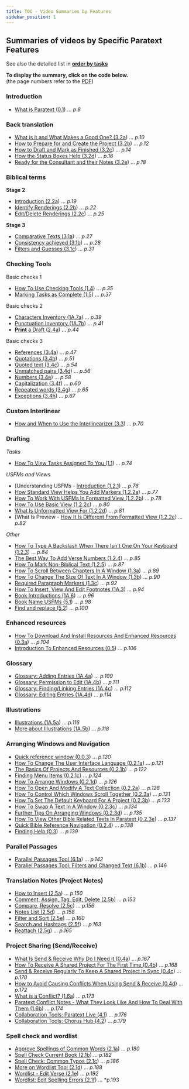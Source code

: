 ```yaml
---
title: TOC - Video Summaries by Features
sidebar_position: 1
---
```



## Summaries of videos by Specific Paratext Features
See also the detailed list in  [**order by tasks**](00-list-of-videos.md)   

**To display the summary, click on the code below.**  
(the page numbers refer to the [PDF](pathname:///img/Ptx-vidsum-en-9.2.pdf))

### Introduction  
 
- [What is Paratext (0.1](0.1.md)) ... *p.8*     
 
### Back translation    
- [What is it and What Makes a Good One? (3.2a](Back-translation/3.2a.md)) ... *p.10*     
- [How to Prepare for and Create the Project (3.2b](Back-translation/3.2b.md)) ... *p.12*     
- [How to Draft and Mark as Finished (3.2c](Back-translation/3.2c.md)) ... *p.14*     
- [How the Status Boxes Help (3.2d](Back-translation/3.2d.md)) ... *p.16*     
- [Ready for the Consultant and their Notes (3.2e](Back-translation/3.2e.md)) ... *p.18*     

### Biblical terms    
**Stage 2**  
- [Introduction (2.2a](Biblical-terms/2.2a.md)) ... *p.19*     
- [Identify Renderings (2.2b](Biblical-terms/2.2b.md)) ... *p.22*     
- [Edit/Delete Renderings (2.2c](Biblical-terms/2.2c.md)) ... *p.25*     

**Stage 3**
- [Comparative Texts (3.1a](Biblical-terms/3.1a.md)) ... *p.27*     
- [Consistency achieved (3.1b](Biblical-terms/3.1b.md)) ... *p.28*     
- [Filters and Guesses (3.1c](Biblical-terms/3.1c.md)) ... *p.31*     
  
### Checking Tools    
Basic checks 1

- [How To Use Checking Tools (1.4](Checking-tools/1.4.md)) ... *p.35*     
 - [Marking Tasks as Complete (1.5](Checking-tools/1.5.md)) ... *p.37*     

Basic checks 2

- [Characters Inventory (1A.7a](Checking-tools/1A.7a.md)) ... *p.39*     
- [Punctuation Inventory (1A.7b](Checking-tools/1A.7b.md)) ... *p.41*     
- [**Print** a Draft (2.4a](Checking-tools/2.4a.md)) ... *p.44*     

Basic checks 3

- [References (3.4a](Checking-tools/3.4a.md)) ... *p.47*     
- [Quotations (3.4b](Checking-tools/3.4b.md)) ... *p.51*     
- [Quoted text (3.4c](Checking-tools/3.4c.md)) ... *p.54*     
- [Unmatched pairs (3.4d](Checking-tools/3.4d.md)) ... *p.56*     
- [Numbers (3.4e](Checking-tools/3.4e.md)) ... *p.58*     
- [Capitalization (3.4f](Checking-tools/3.4f.md)) ... *p.60*     
- [Repeated words (3.4g](Checking-tools/3.4g.md)) ... *p.65*     
- [Exceptions (3.4h](Checking-tools/3.4h.md)) ... *p.67*     

#####  

### Custom Interlinear
- [How and When to Use the Interlinearizer (3.3](Custom-interlinears/3.3.md)) ... *p.70*     

### Drafting
*Tasks* 
- [How To View Tasks Assigned To You (1.1](Drafting-editing/1.1.md)) ... *p.74*     

*USFMs and Views*    
- [Understanding USFMs - [Introduction (1.2.1](Drafting-editing/1.2.1.md)) ... *p.76*     
- [How Standard View Helps You Add Markers (1.2.2a](Drafting-editing/1.2.2a.md)) ... *p.77*     
- [How To Work With USFMs In Formatted View (1.2.2b](Drafting-editing/1.2.2b.md)) ... *p.78*     
- [How To Use Basic View (1.2.2c](Drafting-editing/1.2.2c.md)) ... *p.80*     
- [What Is Unformatted View For (1.2.2d](Drafting-editing/1.2.2d.md)) ... *p.81*     
- [What Is Preview - [How It Is Different From Formatted View (1.2.2e](Drafting-editing/1.2.2e.md)) ... *p.82*     
 
*Other*
- [How To Type A Backslash When There Isn't One On Your Keyboard (1.2.3](Drafting-editing/1.2.3.md)) ... *p.84*     
- [The Best Way To Add Verse Numbers (1.2.4](Drafting-editing/1.2.4.md)) ... *p.85*     
- [How To Mark Non-Biblical Text (1.2.5](Drafting-editing/1.2.5.md)) ... *p.87*     
- [How To Scroll Between Chapters In A Window (1.3a](Drafting-editing/1.3a.md)) ... *p.89*     
- [How To Change The Size Of Text In A Window (1.3b](Drafting-editing/1.3b.md)) ... *p.90*     
- [Required Paragraph Markers (1.3c](Drafting-editing/1.3c.md)) ... *p.92*     
- [How To Insert, View And Edit Footnotes (1A.3](Drafting-editing/1A.3.md)) ... *p.94*     
- [Book Introductions (1A.6](Drafting-editing/1A.6.md)) ... *p.96*     
- [Book Name USFMs (5.1](Drafting-editing/5.1.md)) ... *p.98*     
- [Find and replace (5.2](Drafting-editing/5.2.md)) ... *p.100*     

### Enhanced resources   
- [How To Download And Install Resources And Enhanced Resources (0.3a](Enhanced-resources/0.3a.md)) ... *p.104*     
- [Introduction To Enhanced Resources (0.5](Enhanced-resources/0.5.md)) ... *p.106*     


### Glossary
- [Glossary: Adding Entries (1A.4a](Glossary/1A.4a.md)) ... *p.109*     
- [Glossary: Permission to Edit (1A.4b](Glossary/1A.4b.md)) ... *p.111*     
- [Glossary: Finding/Linking Entries (1A.4c](Glossary/1A.4c.md)) ... *p.112*     
- [Glossary: Editing Entries (1A.4d](Glossary/1A.4d.md)) ... *p.114*     

### Illustrations
- [Illustrations (1A.5a](Illustrations/1A.5a.md)) ... *p.116*     
- [More about Illustrations (1A.5b](Illustrations/1A.5b.md)) ... *p.118*     


### Arranging Windows and Navigation  
- [Quick reference window (0.0.3](Navigation/0.0.3.md)) ... *p.120*     
- [How To Change The User Interface Language (0.2.1a](Navigation/0.2.1a.md)) ... *p.121*     
- [The Basics Of Projects And Resources (0.2.1b](Navigation/0.2.1b.md)) ... *p.122*     
- [Finding Menu Items (0.2.1c](Navigation/0.2.1c.md)) ... *p.124*     
- [How To Arrange Windows (0.2.1d](Navigation/0.2.1d.md)) ... *p.126*     
- [How To Open And Modify A Text Collection (0.2.2a](Navigation/0.2.2a.md)) ... *p.128*     
- [How To Control Which Windows Scroll Together (0.2.3a](Navigation/0.2.3a.md)) ... *p.131*     
- [How To Set The Default Keyboard For A Project (0.2.3b](Navigation/0.2.3b.md)) ... *p.133*     
- [How To Swap A Text In A Window (0.2.3c](Navigation/0.2.3c.md)) ... *p.134*     
- [Further Tips On Arranging Windows (0.2.3d](Navigation/0.2.3d.md)) ... *p.135*     
- [How To View Other Bible Related Texts In Paratext (0.2.3e](Navigation/0.2.3e.md)) ... *p.137*     
- [Quick Bible Reference Navigation (0.2.4](Navigation/0.2.4.md)) ... *p.138*     
- [Finding Help (0.3](Navigation/0.3.md)) ... *p.139*     


### Parallel Passages
- [Parallel Passages Tool (6.1a](Parallel-passages/6.1a.md)) ... *p.142*     
- [Parallel Passages Tool: Filters and Changed Text (6.1b](Parallel-passages/6.1b.md)) ... *p.146*     
  
### Translation Notes (Project Notes)    
- [How to Insert (2.5a](Project-notes/2.5a.md)) ... *p.150*     
- [Comment, Assign, Tag, Edit, Delete (2.5b](Project-notes/2.5b.md)) ... *p.153*     
- [Compare, Resolve (2.5c](Project-notes/2.5c.md)) ... *p.156*     
- [Notes List (2.5d](Project-notes/2.5d.md)) ... *p.158*     
- [Filter and Sort (2.5e](Project-notes/2.5e.md)) ... *p.160*     
- [Search and Hashtags (2.5f](Project-notes/2.5f.md)) ... *p.163*     
- [Reattach (2.5g](Project-notes/2.5g.md)) ... *p.165*     

### Project Sharing (Send/Receive)     
- [What Is Send & Receive Why Do I Need it (0.4a](Project-sharing/0.4a.md)) ... *p.167*     
- [How To Receive A Shared Project For The First Time (0.4b](Project-sharing/0.4b.md)) ... *p.168*     
- [Send & Receive Regularly To Keep A Shared Project In Sync (0.4c](Project-sharing/0.4c.md)) ... *p.170*     
- [How to Avoid Causing Conflicts When Using Send & Receive (0.4d](Project-sharing/0.4d.md)) ... *p.172*     
- [What is a Conflict? (1.6a](Project-sharing/1.6a.md)) ... *p.173*     
- [Paratext Conflict Notes - What They Look Like And How To Deal With Them (1.6b](Project-sharing/1.6b.md)) ... *p.174*     
- [Collaboration Tools: Paratext Live (4.1](Project-sharing/4.1.md)) ... *p.176*     
- [Collaboration Tools: Chorus Hub (4.2](Project-sharing/4.2.md)) ... *p.179*     

### Spell check and wordlist    
- [Approve Spellings of Common Words (2.1a](Spell-check-wordlist/2.1a.md)) ... *p.180*     
- [Spell Check Current Book (2.1b](Spell-check-wordlist/2.1b.md)) ... *p.182*     
- [Spell Check: Common Typos (2.1c](Spell-check-wordlist/2.1c.md)) ... *p.186*     
- [More on Wordlist Tool (2.1d](Spell-check-wordlist/2.1d.md)) ... *p.188*     
- [Wordlist - Edit Verse (2.1e](Spell-check-wordlist/2.1e.md)) ... *p.192*     
- [Wordlist: Edit Spelling Errors (2.1f](Spell-check-wordlist/2.1f.md)) ... *p.193   
  
